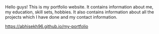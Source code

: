 Hello guys! This is my portfolio website. It contains information about me, my education, skill sets, hobbies. It also contains information about all the projects which I have done and my contact information.

https://abhisekh96.github.io/my-portfolio
